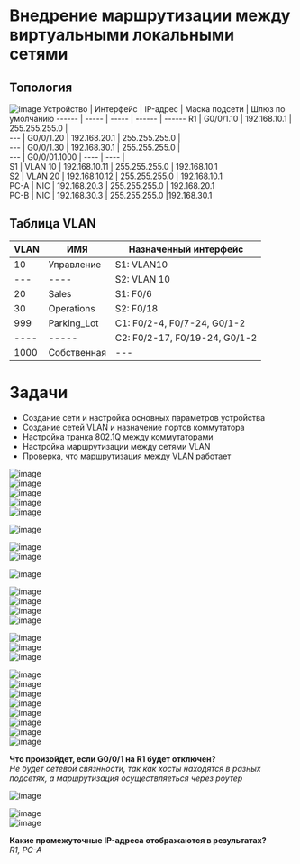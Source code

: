 # Внедрение маршрутизации между виртуальными локальными сетями  
## Топология  
![image](https://github.com/user-attachments/assets/743c7b61-edda-4bef-8f21-c8c93f3b9bb6)
Устройство | Интерфейс | IP-адрес | Маска подсети | Шлюз по умолчанию 
------ | ----- | ----- | ------ | ------ 
R1 | G0/0/1.10 | 192.168.10.1 | 255.255.255.0 |  
---   | G0/0/1.20 | 192.168.20.1 | 255.255.255.0 |  
---   | G0/0/1.30 | 192.168.30.1 | 255.255.255.0 |  
---   | G0/0/01.1000 | ---- | ---- |  
S1 | VLAN 10 | 192.168.10.11 | 255.255.255.0 | 192.168.10.1  
S2 | VLAN 20 | 192.168.10.12 | 255.255.255.0 | 192.168.10.1  
PC-A | NIC | 192.168.20.3 | 255.255.255.0 | 192.168.20.1  
PC-B | NIC | 192.168.30.3 | 255.255.255.0 |192.168.30.1  

## Таблица VLAN  
VLAN | ИМЯ | Назначенный интерфейс   
---- | ---- | -----  
10 | Управление | S1: VLAN10
--- | ---- | S2: VLAN 10  
20 | Sales | S1: F0/6  
30 | Operations | S2: F0/18  
999 | Parking_Lot | С1: F0/2-4, F0/7-24, G0/1-2
---- | ----- |  С2: F0/2-17, F0/19-24, G0/1-2  
1000 | Собственная | ---
   
# Задачи  
* Создание сети и настройка основных параметров устройства
* Создание сетей VLAN и назначение портов коммутатора
* Настройка транка 802.1Q между коммутаторами
* Настройка маршрутизации между сетями VLAN
* Проверка, что маршрутизация между VLAN работает  

![image](https://github.com/user-attachments/assets/08d7d433-db50-4a8a-9b50-a1eedd637a02)  
![image](https://github.com/user-attachments/assets/b6012c73-4c31-437c-9760-80c39cb4a4c4)  
![image](https://github.com/user-attachments/assets/7fd572f7-5c0e-4de8-a7ab-dcecbccaa38a)  
![image](https://github.com/user-attachments/assets/f450a584-5e5b-4cda-97a7-147c9274a4f5)  
![image](https://github.com/user-attachments/assets/15dfcbe5-49b7-433a-a007-d474e5fd9e1b)

![image](https://github.com/user-attachments/assets/b2134b74-8542-4a8a-96c5-444dd056f3b2)
     
![image](https://github.com/user-attachments/assets/af9c93bf-c7b5-4f77-8d59-3c94cb191e85)  
![image](https://github.com/user-attachments/assets/7da35d7a-d877-4f18-a0e4-f1433966daf1)
 
![image](https://github.com/user-attachments/assets/e296100e-fdb8-4929-96e8-7e0718ad6274)

![image](https://github.com/user-attachments/assets/29bd68f3-5713-4e43-80c4-a1fb9a987ec6)  
![image](https://github.com/user-attachments/assets/e5664e98-b631-4ee3-ab99-05d631790d62)  
![image](https://github.com/user-attachments/assets/0a4c78b6-c366-4389-96d9-4e279e1d768d)  
![image](https://github.com/user-attachments/assets/c5dcd00d-1e11-45b2-8135-928de3ba9262)  

![image](https://github.com/user-attachments/assets/f47cdb9b-ecd8-4057-9722-6078463d328c)  
![image](https://github.com/user-attachments/assets/ef2b76c3-89f0-4a67-aba3-b5109553f83c)  
![image](https://github.com/user-attachments/assets/0c683afb-a66f-48c4-925c-918c431123fd)  

![image](https://github.com/user-attachments/assets/28f36863-027f-4eb8-a07d-cfcc8ed182d9)  
![image](https://github.com/user-attachments/assets/62e7ca1e-5446-4f9e-8bd7-fe8e24e7da34)  
![image](https://github.com/user-attachments/assets/37a1ad7d-4085-4f8b-8ceb-af08ab102a1c)  
![image](https://github.com/user-attachments/assets/8ce98b7f-6d74-4944-bcd0-96e0ae24a07f)  
![image](https://github.com/user-attachments/assets/5e864483-564d-4e12-933e-39506ff6100f)  
![image](https://github.com/user-attachments/assets/2fc3b486-c898-48ea-959f-161fddd64664)  
![image](https://github.com/user-attachments/assets/cf864e44-33d8-480c-980b-1289fd182d20)  
![image](https://github.com/user-attachments/assets/e424945c-ac38-45b5-8379-0be79b7388f2)

**Что произойдет, если G0/0/1 на R1 будет отключен?**  
_Не будет сетевой связнности, так как хосты находятся в разных подсетях, а маршрутизация осуществляеться через роутер_  

![image](https://github.com/user-attachments/assets/b6e9809d-e0fc-4878-95f8-169a6d76e5e5)  

![image](https://github.com/user-attachments/assets/0bf5aed1-a0d4-4079-b367-c77de654c42e)  
![image](https://github.com/user-attachments/assets/59cb7f63-44a2-44e9-897f-c54357e8fc45)  

**Какие промежуточные IP-адреса отображаются в результатах?**   
_R1, PC-A_




















